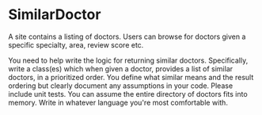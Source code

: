 # SimilarDoctor

A site contains a listing of doctors. Users can browse for doctors given a specific specialty, area, review score etc.

You need to help write the logic for returning similar doctors.  Specifically, write a class(es) which when given a doctor, provides a list of similar doctors, in a prioritized order. You define what similar means and the result ordering but clearly document any assumptions in your code.  Please include unit tests. You can assume the entire directory of doctors fits into memory.  Write in whatever language you're most comfortable with. 
